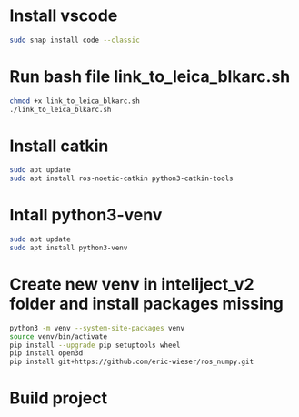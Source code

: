 # Install vscode

```bash
sudo snap install code --classic
```

# Run bash file  link_to_leica_blkarc.sh
```bash
chmod +x link_to_leica_blkarc.sh
./link_to_leica_blkarc.sh
```

# Install catkin

```bash
sudo apt update
sudo apt install ros-noetic-catkin python3-catkin-tools
```

# Intall python3-venv
```bash
sudo apt update
sudo apt install python3-venv
```

# Create new venv in inteliject_v2 folder and install packages missing
```bash
python3 -m venv --system-site-packages venv
source venv/bin/activate
pip install --upgrade pip setuptools wheel
pip install open3d
pip install git+https://github.com/eric-wieser/ros_numpy.git

```

# Build project
```bash


